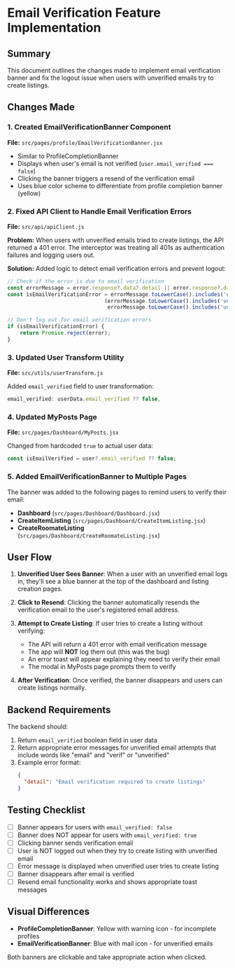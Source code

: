 # Email Verification Feature Implementation

## Summary
This document outlines the changes made to implement email verification banner and fix the logout issue when users with unverified emails try to create listings.

## Changes Made

### 1. Created EmailVerificationBanner Component
**File:** `src/pages/profile/EmailVerificationBanner.jsx`

- Similar to ProfileCompletionBanner
- Displays when user's email is not verified (`user.email_verified === false`)
- Clicking the banner triggers a resend of the verification email
- Uses blue color scheme to differentiate from profile completion banner (yellow)

### 2. Fixed API Client to Handle Email Verification Errors
**File:** `src/api/apiClient.js`

**Problem:** When users with unverified emails tried to create listings, the API returned a 401 error. The interceptor was treating all 401s as authentication failures and logging users out.

**Solution:** Added logic to detect email verification errors and prevent logout:
```javascript
// Check if the error is due to email verification
const errorMessage = error.response?.data?.detail || error.response?.data?.message || '';
const isEmailVerificationError = errorMessage.toLowerCase().includes('email') && 
                               (errorMessage.toLowerCase().includes('verif') || 
                                errorMessage.toLowerCase().includes('unverified'));

// Don't log out for email verification errors
if (isEmailVerificationError) {
    return Promise.reject(error);
}
```

### 3. Updated User Transform Utility
**File:** `src/utils/userTransform.js`

Added `email_verified` field to user transformation:
```javascript
email_verified: userData.email_verified ?? false,
```

### 4. Updated MyPosts Page
**File:** `src/pages/Dashboard/MyPosts.jsx`

Changed from hardcoded `true` to actual user data:
```javascript
const isEmailVerified = user?.email_verified ?? false;
```

### 5. Added EmailVerificationBanner to Multiple Pages

The banner was added to the following pages to remind users to verify their email:

- **Dashboard** (`src/pages/Dashboard/Dashboard.jsx`)
- **CreateItemListing** (`src/pages/Dashboard/CreateItemListing.jsx`)
- **CreateRoomateListing** (`src/pages/Dashboard/CreateRoomateListing.jsx`)

## User Flow

1. **Unverified User Sees Banner**: When a user with an unverified email logs in, they'll see a blue banner at the top of the dashboard and listing creation pages.

2. **Click to Resend**: Clicking the banner automatically resends the verification email to the user's registered email address.

3. **Attempt to Create Listing**: If user tries to create a listing without verifying:
   - The API will return a 401 error with email verification message
   - The app will **NOT** log them out (this was the bug)
   - An error toast will appear explaining they need to verify their email
   - The modal in MyPosts page prompts them to verify

4. **After Verification**: Once verified, the banner disappears and users can create listings normally.

## Backend Requirements

The backend should:
1. Return `email_verified` boolean field in user data
2. Return appropriate error messages for unverified email attempts that include words like "email" and "verif" or "unverified"
3. Example error format: 
   ```json
   {
     "detail": "Email verification required to create listings"
   }
   ```

## Testing Checklist

- [ ] Banner appears for users with `email_verified: false`
- [ ] Banner does NOT appear for users with `email_verified: true`
- [ ] Clicking banner sends verification email
- [ ] User is NOT logged out when they try to create listing with unverified email
- [ ] Error message is displayed when unverified user tries to create listing
- [ ] Banner disappears after email is verified
- [ ] Resend email functionality works and shows appropriate toast messages

## Visual Differences

- **ProfileCompletionBanner**: Yellow with warning icon - for incomplete profiles
- **EmailVerificationBanner**: Blue with mail icon - for unverified emails

Both banners are clickable and take appropriate action when clicked.
